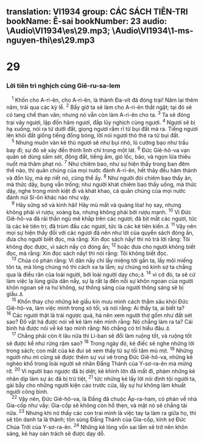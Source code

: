 translation: VI1934
group: CÁC SÁCH TIÊN-TRI
bookName: Ê-sai 
bookNumber: 23
audio: \Audio\VI1934\es\29.mp3; \Audio\VI1934\1-ms-nguyen-thi\es\29.mp3
-------

<div class="title"><h1>29</h1><h3>Lời tiên tri nghịch cùng Giê-ru-sa-lem</h3></div>
<span class="verse es_29_1"> <sup>1</sup> Khốn cho A-ri-ên, cho A-ri-ên, là thành Đa-vít đã đóng trại! Năm lại thêm năm, trải qua các kỳ lễ. </span>
<span class="verse es_29_2"><sup>2</sup> Bấy giờ ta sẽ làm cho A-ri-ên thắt ngặt; tại đó sẽ có tang chế than vãn; nhưng nó vẫn còn làm A-ri-ên cho ta. </span>
<span class="verse es_29_3"><sup>3</sup> Ta sẽ đóng trại vây ngươi, lập đồn hãm ngươi, đắp lũy nghịch cùng ngươi. </span>
<span class="verse es_29_4"><sup>4</sup> Ngươi sẽ bị hạ xuống, nói ra từ dưới đất, giọng ngươi rầm rĩ từ bụi đất mà ra. Tiếng ngươi lên khỏi đất giống tiếng đồng bóng, lời nói ngươi thỏ thẻ ra từ bụi đất. <br/></span>
<span class="verse es_29_5"> <sup>5</sup> Nhưng muôn vàn kẻ thù ngươi sẽ như bụi nhỏ, lũ cường bạo như trấu bay đi; sự đó sẽ xảy đến thình lình chỉ trong một lát. </span>
<span class="verse es_29_6"><sup>6</sup> Đức Giê-hô-va vạn quân sẽ dùng sấm sét, động đất, tiếng ầm, gió lốc, bão, và ngọn lửa thiêu nuốt mà thăm phạt nó. </span>
<span class="verse es_29_7"><sup>7</sup> Như chiêm bao, như sự hiện thấy trong ban đêm thể nào, thì quân chúng của mọi nước đánh A-ri-ên, hết thảy đều hãm thành và đồn lũy, mà ép riết nó, cũng thể ấy. </span>
<span class="verse es_29_8"><sup>8</sup> Như người đói chiêm bao thấy ăn, mà thức dậy, bụng vẫn trống; như người khát chiêm bao thấy uống, mà thức dậy, nghe trong mình kiệt đi và khát khao, cả quân chúng của mọi nước đánh núi Si-ôn khác nào như vậy. <br/></span>
<span class="verse es_29_9"> <sup>9</sup> Hãy sững sờ và kinh hãi! Hãy mù mắt và quáng lòa! họ say, nhưng không phải vì rượu; xoàng ba, nhưng không phải bởi rượu mạnh. </span>
<span class="verse es_29_10"><sup>10</sup> Vì Đức Giê-hô-va đã rải thần ngủ mê khắp trên các ngươi; đã bịt mắt các ngươi, tức là các kẻ tiên tri; đã trùm đầu các ngươi, tức là các kẻ tiên kiến.<a data-toggle="tooltip" data-placement="bottom" title="Ro 11:8">⚓</a></span>
<span class="verse es_29_11"><sup>11</sup> Vậy nên mọi sự hiện thấy đối với các ngươi đã nên như lời của quyển sách đóng ấn, đưa cho người biết đọc, mà rằng: Xin đọc sách nầy! thì nó trả lời rằng: Tôi không đọc được, vì sách nầy có đóng ấn; </span>
<span class="verse es_29_12"><sup>12</sup> hoặc đưa cho người không biết đọc, mà rằng: Xin đọc sách nầy! thì nói rằng: Tôi không biết đọc. <br/></span>
<span class="verse es_29_13"> <sup>13</sup> Chúa có phán rằng: Vì dân nầy chỉ lấy miệng tới gần ta, lấy môi miếng tôn ta, mà lòng chúng nó thì cách xa ta lắm; sự chúng nó kính sợ ta chẳng qua là điều răn của loài người, bởi loài người dạy cho;<a data-toggle="tooltip" data-placement="bottom" title="Mat 15:8-9; Mac 7:6-7">⚓</a></span>
<span class="verse es_29_14"><sup>14</sup> vì cớ đó, ta sẽ cứ làm việc lạ lùng giữa dân nầy, sự lạ rất lạ đến nỗi sự khôn ngoan của người khôn ngoan sẽ ra hư không, sự thông sáng của người thông sáng sẽ bị giấu.<a data-toggle="tooltip" data-placement="bottom" title="1Co 1:19">⚓</a><br/></span>
<span class="verse es_29_15"> <sup>15</sup> Khốn thay cho những kẻ giấu kín mưu mình cách thẳm sâu khỏi Đức Giê-hô-va, làm việc mình trong xó tối, và nói rằng: Ai thấy ta, ai biết ta? </span>
<span class="verse es_29_16"><sup>16</sup> Các ngươi thật là trái ngược quá, há nên xem người thợ gốm như đất sét sao? Đồ vật há được nói về kẻ làm nên mình rằng: Nó chẳng làm ra ta? Cái bình há được nói về kẻ tạo mình rằng: Nó chẳng có trí hiểu đâu.<a data-toggle="tooltip" data-placement="bottom" title="Es 45:9; Ro 9:20">⚓</a><br/></span>
<span class="verse es_29_17"> <sup>17</sup> Chẳng phải còn ít lâu nữa thì Li-ban sẽ đổi làm ruộng tốt, và ruộng tốt sẽ được kể như rừng rậm sao? </span>
<span class="verse es_29_18"><sup>18</sup> Trong ngày đó, kẻ điếc sẽ nghe những lời trong sách; con mắt của kẻ đui sẽ xem thấy từ sự tối tăm mù mịt. </span>
<span class="verse es_29_19"><sup>19</sup> Những người nhu mì cũng sẽ được thêm sự vui vẻ trong Đức Giê-hô-va, những kẻ nghèo khổ trong loài người sẽ nhân Đấng Thánh của Y-sơ-ra-ên mà mừng rỡ. </span>
<span class="verse es_29_20"><sup>20</sup> Vì người bạo ngược đã bị diệt; kẻ khinh lờn đã mất đi, phàm những kẻ nhân dịp làm sự ác đã bị trừ tiệt, </span>
<span class="verse es_29_21"><sup>21</sup> tức những kẻ lấy lời nói định tội người ta, gài bẫy cho những người kiện cáo trước cửa, lấy sự hư không làm khuất người công bình. <br/></span>
<span class="verse es_29_22"> <sup>22</sup> Vậy nên, Đức Giê-hô-va, là Đấng đã chuộc Áp-ra-ham, có phán về nhà Gia-cốp như vầy: Gia-cốp sẽ không còn hổ thẹn, và mặt nó sẽ chẳng tái nữa. </span>
<span class="verse es_29_23"><sup>23</sup> Nhưng khi nó thấy các con trai mình là việc tay ta làm ra giữa họ, thì sẽ tôn danh ta là thánh; tôn sùng Đấng Thánh của Gia-cốp, kính sợ Đức Chúa Trời của Y-sơ-ra-ên. </span>
<span class="verse es_29_24"><sup>24</sup> Những kẻ lòng vốn sai lầm sẽ trở nên khôn sáng, kẻ hay oán trách sẽ được dạy dỗ. <br/></span>
